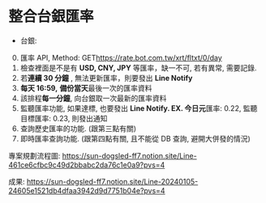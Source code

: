 # 整合台銀匯率
- 台銀: 
 0. 匯率 API, Method: GET<https://rate.bot.com.tw/xrt/fltxt/0/day>
 1. 檢查裡面是不是有 **USD, CNY, JPY** 等匯率，缺一不可, 若有異常, 需要記錄.
 2. 若**連續 30 分鐘** , 無法更新匯率，則要發出 **Line Notify**
 3. **每天 16:59,** **備份當天**最後一次的匯率資料 
 4. 該排程**每一分鐘**, 向台銀取一次最新的匯率資料
 5. 監聽匯率功能, 如果達標, 也要發出 **Line Notify.
       EX. 今日元**匯率: 0.22, 監聽目標匯率: 0.23, 則發出通知
 6. 查詢歷史匯率的功能. (跟第三點有關)
 7. 即時匯率查詢功能. (跟第四點有關, 且不能從 DB 查詢, 避開大併發的情況)

專案規劃流程圖:
https://sun-dogsled-ff7.notion.site/Line-461ce6cfbc9c49d2bbabc2da76c1e0a9?pvs=4

成果:
https://sun-dogsled-ff7.notion.site/Line-20240105-24605e1521db4dfaa3942d9d7751b04e?pvs=4
